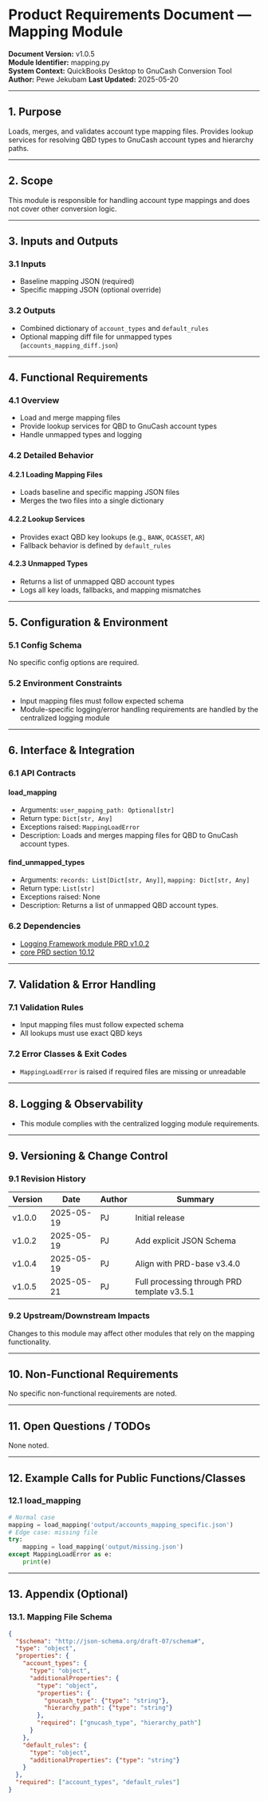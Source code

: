 # Product Requirements Document — Mapping Module
**Document Version:** v1.0.5  
**Module Identifier:** mapping.py  
**System Context:** QuickBooks Desktop to GnuCash Conversion Tool  
**Author:** Pewe Jekubam 
**Last Updated:** 2025-05-20  

---

## 1. Purpose
Loads, merges, and validates account type mapping files. Provides lookup services for resolving QBD types to GnuCash account types and hierarchy paths.

---

## 2. Scope
This module is responsible for handling account type mappings and does not cover other conversion logic.

---

## 3. Inputs and Outputs

### 3.1 Inputs
- Baseline mapping JSON (required)
- Specific mapping JSON (optional override)

### 3.2 Outputs
- Combined dictionary of `account_types` and `default_rules`
- Optional mapping diff file for unmapped types (`accounts_mapping_diff.json`)

---

## 4. Functional Requirements

### 4.1 Overview
- Load and merge mapping files
- Provide lookup services for QBD to GnuCash account types
- Handle unmapped types and logging

### 4.2 Detailed Behavior
#### 4.2.1 Loading Mapping Files
- Loads baseline and specific mapping JSON files
- Merges the two files into a single dictionary

#### 4.2.2 Lookup Services
- Provides exact QBD key lookups (e.g., `BANK`, `OCASSET`, `AR`)
- Fallback behavior is defined by `default_rules`

#### 4.2.3 Unmapped Types
- Returns a list of unmapped QBD account types
- Logs all key loads, fallbacks, and mapping mismatches

---

## 5. Configuration & Environment

### 5.1 Config Schema
No specific config options are required.

### 5.2 Environment Constraints
- Input mapping files must follow expected schema
- Module-specific logging/error handling requirements are handled by the centralized logging module

---

## 6. Interface & Integration

### 6.1 API Contracts
#### load_mapping
- Arguments: `user_mapping_path: Optional[str]`
- Return type: `Dict[str, Any]`
- Exceptions raised: `MappingLoadError`
- Description: Loads and merges mapping files for QBD to GnuCash account types.

#### find_unmapped_types
- Arguments: `records: List[Dict[str, Any]]`, `mapping: Dict[str, Any]`
- Return type: `List[str]`
- Exceptions raised: None
- Description: Returns a list of unmapped QBD account types.

### 6.2 Dependencies
- [Logging Framework module PRD v1.0.2](../logging/module-prd-logging-v1.0.2.md)
- [core PRD section 10.12](../core-prd-v3.4.0.md#1012-logging-and-error-handling)

---

## 7. Validation & Error Handling

### 7.1 Validation Rules
- Input mapping files must follow expected schema
- All lookups must use exact QBD keys

### 7.2 Error Classes & Exit Codes
- `MappingLoadError` is raised if required files are missing or unreadable

---

## 8. Logging & Observability
- This module complies with the centralized logging module requirements.

---

## 9. Versioning & Change Control

### 9.1 Revision History
| Version | Date       | Author     | Summary                  
|---------|------------|------------|--------------------------
| v1.0.0  | 2025-05-19 | PJ         | Initial release          
| v1.0.2  | 2025-05-19 | PJ         | Add explicit JSON Schema 
| v1.0.4  | 2025-05-19 | PJ         | Align with PRD-base v3.4.0
| v1.0.5  | 2025-05-21 | PJ         | Full processing through PRD template v3.5.1
### 9.2 Upstream/Downstream Impacts
Changes to this module may affect other modules that rely on the mapping functionality.

---

## 10. Non-Functional Requirements
No specific non-functional requirements are noted.

---

## 11. Open Questions / TODOs
None noted.

---

## 12. Example Calls for Public Functions/Classes

### 12.1 load_mapping

```python
# Normal case
mapping = load_mapping('output/accounts_mapping_specific.json')
# Edge case: missing file
try:
    mapping = load_mapping('output/missing.json')
except MappingLoadError as e:
    print(e)
```

---

## 13. Appendix (Optional)
### 13.1. Mapping File Schema

```json
{
  "$schema": "http://json-schema.org/draft-07/schema#",
  "type": "object",
  "properties": {
    "account_types": {
      "type": "object",
      "additionalProperties": {
        "type": "object",
        "properties": {
          "gnucash_type": {"type": "string"},
          "hierarchy_path": {"type": "string"}
        },
        "required": ["gnucash_type", "hierarchy_path"]
      }
    },
    "default_rules": {
      "type": "object",
      "additionalProperties": {"type": "string"}
    }
  },
  "required": ["account_types", "default_rules"]
}

